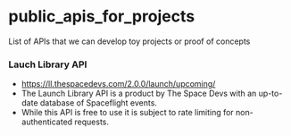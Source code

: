 # public_apis_for_projects
List of APIs that we can develop toy projects or proof of concepts

### Lauch Library API

* https://ll.thespacedevs.com/2.0.0/launch/upcoming/
* The Launch Library API is a product by The Space Devs with an up-to-date database of Spaceflight events.
* While this API is free to use it is subject to rate limiting for non-authenticated requests.
